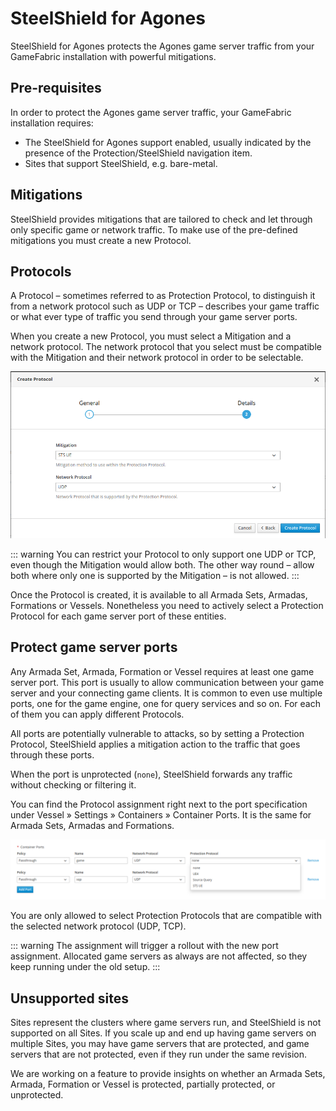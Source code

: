 # SteelShield for Agones

SteelShield for Agones protects the Agones game server traffic from your GameFabric installation
with powerful mitigations.

## Pre-requisites

In order to protect the Agones game server traffic, your GameFabric installation requires:

- The SteelShield for Agones support enabled, usually indicated by the presence of the Protection/SteelShield navigation item.
- Sites that support SteelShield, e.g. bare-metal.

## Mitigations

SteelShield provides mitigations that are tailored to check and let through only specific game or network traffic.
To make use of the pre-defined mitigations you must create a new Protocol.

## Protocols

A Protocol – sometimes referred to as Protection Protocol, to distinguish it from a 
network protocol such as UDP or TCP –
describes your game traffic or what ever type of traffic you send through your game server ports.

When you create a new Protocol, you must select a Mitigation and a network protocol.
The network protocol that you select must be compatible with the Mitigation and their network protocol in order to be selectable.

![create-protocol.png](images/create-protocol.png)

::: warning
You can restrict your Protocol to only support one UDP or TCP, even though the Mitigation would allow both.
The other way round – allow both where only one is supported by the Mitigation – is not allowed.
:::

Once the Protocol is created, it is available to all Armada Sets, Armadas, Formations or Vessels.
Nonetheless you need to actively select a Protection Protocol for each game server port of these entities.

## Protect game server ports

Any Armada Set, Armada, Formation or Vessel requires at least one game server port. 
This port is usually to allow communication between your game server and your connecting game clients.
It is common to even use multiple ports, one for the game engine, one for query services and so on.
For each of them you can apply different Protocols.

All ports are potentially vulnerable to attacks, so by setting a Protection Protocol,
SteelShield applies a mitigation action to the traffic that goes through these ports.

When the port is unprotected (`none`), SteelShield forwards any traffic without checking or filtering it.

You can find the Protocol assignment right next to the port specification under 
Vessel » Settings » Containers » Container Ports. It is the same for Armada Sets, Armadas and Formations.

![game-server-ports.png](images/game-server-ports.png)

You are only allowed to select Protection Protocols that are compatible with the selected network protocol (UDP, TCP).

::: warning
The assignment will trigger a rollout with the new port assignment.
Allocated game servers as always are not affected, so they keep running under the old setup.
:::

## Unsupported sites

Sites represent the clusters where game servers run, and SteelShield is not supported on all Sites. 
If you scale up and end up having game servers on multiple Sites, you may have game servers that are protected,
and game servers that are not protected, even if they run under the same revision.

We are working on a feature to provide insights on whether an Armada Sets,
Armada, Formation or Vessel is protected, partially protected, or unprotected.
